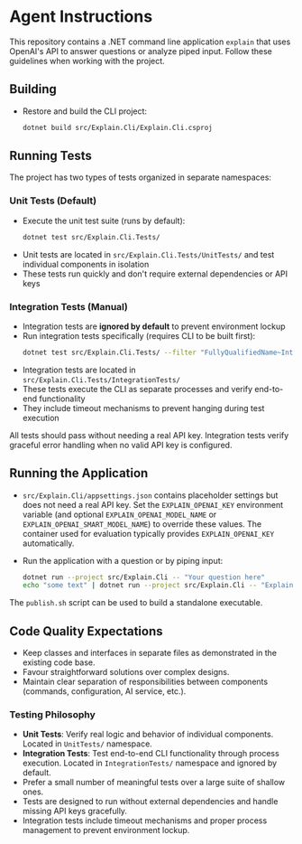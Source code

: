 # Agent Instructions

This repository contains a .NET command line application `explain` that uses OpenAI's API to answer questions or analyze piped input. Follow these guidelines when working with the project.

## Building

- Restore and build the CLI project:

  ```bash
  dotnet build src/Explain.Cli/Explain.Cli.csproj
  ```

## Running Tests

The project has two types of tests organized in separate namespaces:

### Unit Tests (Default)
- Execute the unit test suite (runs by default):
  ```bash
  dotnet test src/Explain.Cli.Tests/
  ```
- Unit tests are located in `src/Explain.Cli.Tests/UnitTests/` and test individual components in isolation
- These tests run quickly and don't require external dependencies or API keys

### Integration Tests (Manual)
- Integration tests are **ignored by default** to prevent environment lockup
- Run integration tests specifically (requires CLI to be built first):
  ```bash
  dotnet test src/Explain.Cli.Tests/ --filter "FullyQualifiedName~IntegrationTests"
  ```
- Integration tests are located in `src/Explain.Cli.Tests/IntegrationTests/` 
- These tests execute the CLI as separate processes and verify end-to-end functionality
- They include timeout mechanisms to prevent hanging during test execution

All tests should pass without needing a real API key. Integration tests verify graceful error handling when no valid API key is configured.

## Running the Application

- `src/Explain.Cli/appsettings.json` contains placeholder settings but does not need a real API key. Set the `EXPLAIN_OPENAI_KEY` environment variable (and optional `EXPLAIN_OPENAI_MODEL_NAME` or `EXPLAIN_OPENAI_SMART_MODEL_NAME`) to override these values. The container used for evaluation typically provides `EXPLAIN_OPENAI_KEY` automatically.
- Run the application with a question or by piping input:

  ```bash
  dotnet run --project src/Explain.Cli -- "Your question here"
  echo "some text" | dotnet run --project src/Explain.Cli -- "Explain this"
  ```

The `publish.sh` script can be used to build a standalone executable.

## Code Quality Expectations

- Keep classes and interfaces in separate files as demonstrated in the existing code base.
- Favour straightforward solutions over complex designs.
- Maintain clear separation of responsibilities between components (commands, configuration, AI service, etc.).

### Testing Philosophy

- **Unit Tests**: Verify real logic and behavior of individual components. Located in `UnitTests/` namespace.
- **Integration Tests**: Test end-to-end CLI functionality through process execution. Located in `IntegrationTests/` namespace and ignored by default.
- Prefer a small number of meaningful tests over a large suite of shallow ones.
- Tests are designed to run without external dependencies and handle missing API keys gracefully.
- Integration tests include timeout mechanisms and proper process management to prevent environment lockup.

